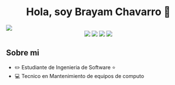 <div align="center">
<h1 align="center">Hola, soy Brayam Chavarro 👋</h1>
</div>
<img src="https://i.imgur.com/1cxXnd7.jpeg">
<div align="center">
<img src="https://img.shields.io/badge/JAVA%E2%9A%99%EF%B8%8F-red?style=flat">
<img src="https://img.shields.io/badge/%F0%9F%90%8D-PYTHON-blue">
<img src="https://img.shields.io/badge/HTML%F0%9F%94%A8-F57F48?style=flat">
<img src="https://img.shields.io/badge/CSS%F0%9F%96%8C%EF%B8%8F-527BEB?style=flat">
</div>


## Sobre mi

- ✏️ Estudiante de Ingenieria de Software ⭐ 
- 💻 Tecnico en Mantenimiento de equipos de computo
